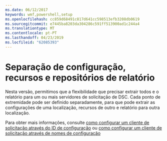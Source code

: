 ```yaml
---
ms.date: 06/12/2017
keywords: wmf,powershell,setup
ms.openlocfilehash: cc859d68491c817d641cc598513efb3208db0619
ms.sourcegitcommit: e7445ba8203da304286c591ff513900ad1c244a4
ms.translationtype: MT
ms.contentlocale: pt-PT
ms.lasthandoff: 04/23/2019
ms.locfileid: "62085393"
---
```

# <a name="separation-of-configuration-resource-and-report-repositories"></a>Separação de configuração, recursos e repositórios de relatório

Nesta versão, permitimos que a flexibilidade que precisar extrair todos e o relatório para um ou mais servidores de solicitação de DSC. Cada ponto de extremidade pode ser definido separadamente, para que pode extrair as configurações de uma localização, recursos de outro e relatório para outra localização.

Para obter mais informações, consulte [como configurar um cliente de solicitação através do ID de configuração](https://msdn.microsoft.com/powershell/dsc/pullclientconfigid) ou [como configurar um cliente de solicitação através de nomes de configuração](https://msdn.microsoft.com/powershell/dsc/pullclientconfignames)
